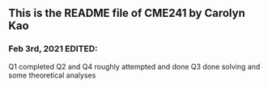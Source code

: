 ## This is the README file of CME241 by Carolyn Kao

### Feb 3rd, 2021 EDITED:
Q1 completed
Q2 and Q4 roughly attempted and done
Q3 done solving and some theoretical analyses

